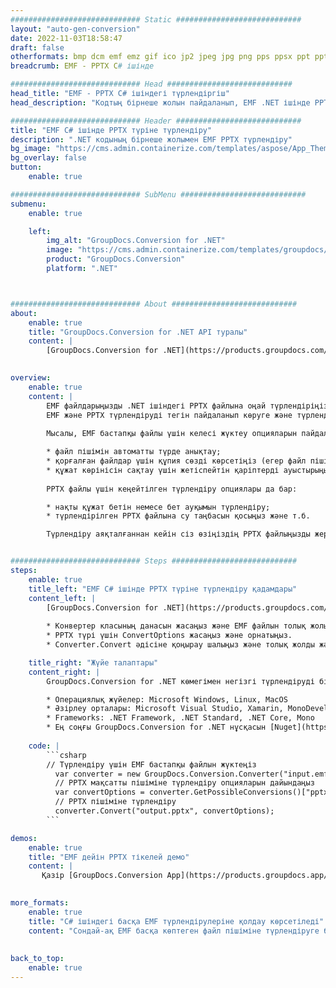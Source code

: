 ```yaml
---
############################# Static ############################
layout: "auto-gen-conversion"
date: 2022-11-03T18:58:47
draft: false
otherformats: bmp dcm emf emz gif ico jp2 jpeg jpg png pps ppsx ppt pptx psb psd svg svgz tga tif tiff webp wmf wmz
breadcrumb: EMF - PPTX C# ішінде

############################# Head ############################
head_title: "EMF - PPTX C# ішіндегі түрлендіргіш"
head_description: "Кодтың бірнеше жолын пайдаланып, EMF .NET ішінде PPTX түрлендіріңіз. 160-тан астам файл пішімдерін түрлендіру үшін GroupDocs құжатты түрлендіру API пайдаланыңыз."

############################# Header ############################
title: "EMF C# ішінде PPTX түріне түрлендіру"
description: ".NET кодының бірнеше жолымен EMF PPTX түрлендіру"
bg_image: "https://cms.admin.containerize.com/templates/aspose/App_Themes/V3/images/bg/header1.png"
bg_overlay: false
button:
    enable: true

############################# SubMenu ############################
submenu:
    enable: true

    left:
        img_alt: "GroupDocs.Conversion for .NET"
        image: "https://cms.admin.containerize.com/templates/groupdocs/images/product-logos/90x90-noborder/groupdocs-conversion-net.png"
        product: "GroupDocs.Conversion"
        platform: ".NET"



############################# About ############################
about:
    enable: true
    title: "GroupDocs.Conversion for .NET API туралы"
    content: |
        [GroupDocs.Conversion for .NET](https://products.groupdocs.com/conversion/net/) Microsoft Word, Excel, PowerPoint, PDF, Visio және басқа пішімдерді түрлендіру үшін пайдаланылуы мүмкін. GroupDocs.Conversion - жоғары өнімділік талап етілетін серверлік және ішкі жүйелер үшін қолайлы автономды API. Ол Microsoft немесе Open Office сияқты кез келген бағдарламалық құралға тәуелді емес.
    

overview:
    enable: true
    content: |
        EMF файлдарыңызды .NET ішіндегі PPTX файлына оңай түрлендіріңіз. Windows, Linux, macOS сияқты кез келген платформада C# код жолын ғана пайдалануға болады.
        EMF және PPTX түрлендіруді тегін пайдаланып көруге және түрлендіру нәтижелерінің сапасын бағалауға болады. Қарапайым файлды түрлендіру сценарийлерімен қатар EMF бастапқы файлды жүктеу және PPTX нәтижені сақтау үшін кеңейтілген опцияларды қолдануға болады. 
        
        Мысалы, EMF бастапқы файлы үшін келесі жүктеу опцияларын пайдалануға болады:

        * файл пішімін автоматты түрде анықтау;
        * қорғалған файлдар үшін құпия сөзді көрсетіңіз (егер файл пішімі оны қолдаса);
        * құжат көрінісін сақтау үшін жетіспейтін қаріптерді ауыстырыңыз.
        
        PPTX файлы үшін кеңейтілген түрлендіру опциялары да бар:

        * нақты құжат бетін немесе бет ауқымын түрлендіру;
        * түрлендірілген PPTX файлына су таңбасын қосыңыз және т.б.

        Түрлендіру аяқталғаннан кейін сіз өзіңіздің PPTX файлыңызды жергілікті файл жолына немесе FTP, Amazon S3, Google Drive, Dropbox т.б. кез келген үшінші тарап қоймасына сақтай аласыз. EMF файлын {{ түріне түрлендіру үшін ескеріңіз. TO}} MS Office, Open Office, Adobe Acrobat Reader және т.б. сияқты қосымша бағдарламалық құралды орнатудың қажеті жоқ.


############################# Steps ############################
steps:
    enable: true
    title_left: "EMF C# ішінде PPTX түріне түрлендіру қадамдары"
    content_left: |
        [GroupDocs.Conversion for .NET](https://products.groupdocs.com/conversion/net/) әзірлеушілерге EMF файлын бірнеше код жолымен PPTX файлына түрлендіруді жеңілдетеді.
        
        * Конвертер класының данасын жасаңыз және EMF файлын толық жолымен қамтамасыз етіңіз
        * PPTX түрі үшін ConvertOptions жасаңыз және орнатыңыз.
        * Converter.Convert әдісіне қоңырау шалыңыз және толық жолды және пішімді (PPTX) параметр ретінде беріңіз

    title_right: "Жүйе талаптары"
    content_right: |
        GroupDocs.Conversion for .NET көмегімен негізгі түрлендіруді бірнеше қарапайым қадаммен жасауға болады. Біздің API интерфейстеріне барлық негізгі платформалар мен операциялық жүйелерде қолдау көрсетіледі. Төмендегі кодты орындамас бұрын, жүйеде келесі алғышарттар орнатылғанына көз жеткізіңіз.

        * Операциялық жүйелер: Microsoft Windows, Linux, MacOS
        * Әзірлеу орталары: Microsoft Visual Studio, Xamarin, MonoDevelop
        * Frameworks: .NET Framework, .NET Standard, .NET Core, Mono
        * Ең соңғы GroupDocs.Conversion for .NET нұсқасын [Nuget](https://www.nuget.org/packages/groupdocs.conversion) алыңыз.
         
    code: |
        ```csharp    
        // Түрлендіру үшін EMF бастапқы файлын жүктеңіз
          var converter = new GroupDocs.Conversion.Converter("input.emf");
          // PPTX мақсатты пішіміне түрлендіру опцияларын дайындаңыз
          var convertOptions = converter.GetPossibleConversions()["pptx"].ConvertOptions;
          // PPTX пішіміне түрлендіру
          converter.Convert("output.pptx", convertOptions);
        ```

demos:
    enable: true
    title: "EMF дейін PPTX тікелей демо"
    content: |
       Қазір [GroupDocs.Conversion App](https://products.groupdocs.app/conversion/family) веб-сайтына кіру арқылы EMF PPTX түрлендіріңіз. Онлайн демонстрацияның келесі артықшылықтары бар
          

more_formats:
    enable: true
    title: "C# ішіндегі басқа EMF түрлендірулеріне қолдау көрсетіледі"
    content: "Сондай-ақ EMF басқа көптеген файл пішіміне түрлендіруге болады. Төмендегі тізімді қараңыз."
       
       
back_to_top:
    enable: true
---
```

